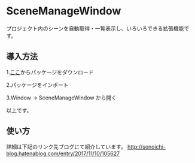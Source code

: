 SceneManageWindow
======================
プロジェクト内のシーンを自動取得・一覧表示し、いろいろできる拡張機能です。

導入方法
-----
1.[ここ](https://drive.google.com/uc?id=1QcYkvaYXyOyIWzuvfs3V6pLmusk9mkgM)からパッケージをダウンロード

2.パッケージをインポート

3.Window -> SceneManageWindow から開く

以上です。

使い方
-----
詳細は下記のリンク先ブログにて紹介しています。
http://sonoichi-blog.hatenablog.com/entry/2017/11/10/105627

